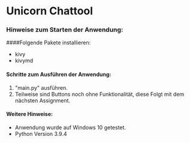 # Unicorn Chattool

### Hinweise zum Starten der Anwendung:

####Folgende Pakete installieren:
* kivy
* kivymd

#### Schritte zum Ausführen der Anwendung:

1) "main.py" ausführen.
2) Teilweise sind Buttons noch ohne Funktionalität,
diese Folgt mit dem nächsten Assignment.


#### Weitere Hinweise:
- Anwendung wurde auf Windows 10 getestet.
- Python Version 3.9.4

